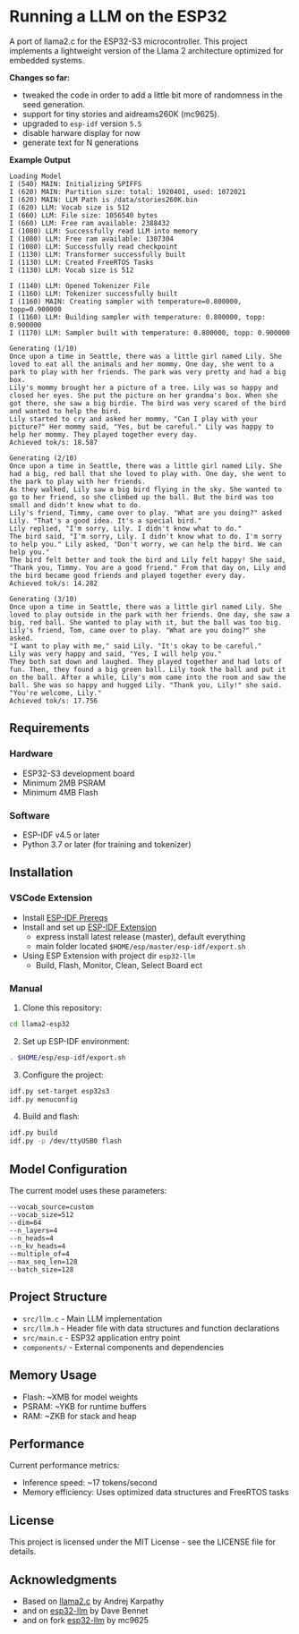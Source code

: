 # Running a LLM on the ESP32

A port of llama2.c for the ESP32-S3 microcontroller. This project implements a lightweight version of the Llama 2 architecture optimized for embedded systems.

**Changes so far:**
* tweaked the code in order to add a little bit more of randomness in the seed generation.
* support for tiny stories and aidreams260K (mc9625).
* upgraded to `esp-idf` version `5.5`
* disable harware display for now
* generate text for N generations

**Example Output**
```
Loading Model
I (540) MAIN: Initializing SPIFFS
I (620) MAIN: Partition size: total: 1920401, used: 1072021
I (620) MAIN: LLM Path is /data/stories260K.bin
I (620) LLM: Vocab size is 512
I (660) LLM: File size: 1056540 bytes
I (660) LLM: Free ram available: 2388432
I (1080) LLM: Successfully read LLM into memory
I (1080) LLM: Free ram available: 1307304
I (1080) LLM: Successfully read checkpoint
I (1130) LLM: Transformer successfully built
I (1130) LLM: Created FreeRTOS Tasks
I (1130) LLM: Vocab size is 512

I (1140) LLM: Opened Tokenizer File
I (1160) LLM: Tokenizer successfully built
I (1160) MAIN: Creating sampler with temperature=0.800000, topp=0.900000
I (1160) LLM: Building sampler with temperature: 0.800000, topp: 0.900000
I (1170) LLM: Sampler built with temperature: 0.800000, topp: 0.900000

Generating (1/10)
Once upon a time in Seattle, there was a little girl named Lily. She loved to eat all the animals and her mommy. One day, she went to a park to play with her friends. The park was very pretty and had a big box.
Lily's mommy brought her a picture of a tree. Lily was so happy and closed her eyes. She put the picture on her grandma's box. When she got there, she saw a big birdie. The bird was very scared of the bird and wanted to help the bird.
Lily started to cry and asked her mommy, "Can I play with your picture?" Her mommy said, "Yes, but be careful." Lily was happy to help her mommy. They played together every day.
Achieved tok/s: 18.587

Generating (2/10)
Once upon a time in Seattle, there was a little girl named Lily. She had a big, red ball that she loved to play with. One day, she went to the park to play with her friends.
As they walked, Lily saw a big bird flying in the sky. She wanted to go to her friend, so she climbed up the ball. But the bird was too small and didn't know what to do.
Lily's friend, Timmy, came over to play. "What are you doing?" asked Lily. "That's a good idea. It's a special bird."
Lily replied, "I'm sorry, Lily. I didn't know what to do."
The bird said, "I'm sorry, Lily. I didn't know what to do. I'm sorry to help you." Lily asked, "Don't worry, we can help the bird. We can help you."
The bird felt better and took the bird and Lily felt happy! She said, "Thank you, Timmy. You are a good friend." From that day on, Lily and the bird became good friends and played together every day.
Achieved tok/s: 14.282

Generating (3/10)
Once upon a time in Seattle, there was a little girl named Lily. She loved to play outside in the park with her friends. One day, she saw a big, red ball. She wanted to play with it, but the ball was too big.
Lily's friend, Tom, came over to play. "What are you doing?" she asked. 
"I want to play with me," said Lily. "It's okay to be careful."
Lily was very happy and said, "Yes, I will help you." 
They both sat down and laughed. They played together and had lots of fun. Then, they found a big green ball. Lily took the ball and put it on the ball. After a while, Lily's mom came into the room and saw the ball. She was so happy and hugged Lily. "Thank you, Lily!" she said. "You're welcome, Lily."
Achieved tok/s: 17.756
```


## Requirements

### Hardware
- ESP32-S3 development board
- Minimum 2MB PSRAM
- Minimum 4MB Flash

### Software
- ESP-IDF v4.5 or later
- Python 3.7 or later (for training and tokenizer)

## Installation

### VSCode Extension
* Install [ESP-IDF Prereqs](https://docs.espressif.com/projects/esp-idf/en/latest/esp32/get-started/linux-macos-setup.html#step-1-install-prerequisites)
* Install and set up [ESP-IDF Extension](https://github.com/espressif/vscode-esp-idf-extension/blob/master/docs/tutorial/install.md)
  * express install latest release (master), default everything
  * main folder located `$HOME/esp/master/esp-idf/export.sh`
* Using ESP Extension with project dir `esp32-llm`
  * Build, Flash, Monitor, Clean, Select Board ect


### Manual
1. Clone this repository:
```bash
cd llama2-esp32
```

2. Set up ESP-IDF environment:
```bash
. $HOME/esp/esp-idf/export.sh
```

3. Configure the project:
```bash
idf.py set-target esp32s3
idf.py menuconfig
```

4. Build and flash:
```bash
idf.py build
idf.py -p /dev/ttyUSB0 flash
```



## Model Configuration

The current model uses these parameters:
```
--vocab_source=custom
--vocab_size=512
--dim=64
--n_layers=4
--n_heads=4
--n_kv_heads=4
--multiple_of=4
--max_seq_len=128
--batch_size=128
```

## Project Structure

- `src/llm.c` - Main LLM implementation
- `src/llm.h` - Header file with data structures and function declarations
- `src/main.c` - ESP32 application entry point
- `components/` - External components and dependencies

## Memory Usage

- Flash: ~XMB for model weights
- PSRAM: ~YKB for runtime buffers
- RAM: ~ZKB for stack and heap

## Performance

Current performance metrics:
- Inference speed: ~17 tokens/second
- Memory efficiency: Uses optimized data structures and FreeRTOS tasks

## License

This project is licensed under the MIT License - see the LICENSE file for details.

## Acknowledgments

- Based on [llama2.c](https://github.com/karpathy/llama2.c) by Andrej Karpathy
- and on [esp32-llm](https://github.com/DaveBben/esp32-llm) by Dave Bennet
- and on fork [esp32-llm](https://github.com/mc9625/esp32-llm/) by mc9625
